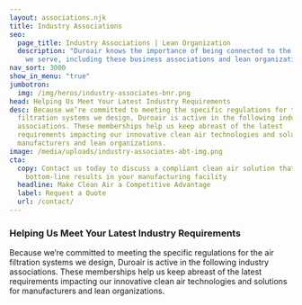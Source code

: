 ```yaml
---
layout: associations.njk
title: Industry Associations
seo:
  page_title: Industry Associations | Lean Organization
  description: "Duroair knows the importance of being connected to the industries
    we serve, including these business associations and lean organizations:"
nav_sort: 3000
show_in_menu: "true"
jumbotron:
  img: /img/heros/industry-associates-bnr.png
head: Helping Us Meet Your Latest Industry Requirements
desc: Because we’re committed to meeting the specific regulations for the air
  filtration systems we design, Duroair is active in the following industry
  associations. These memberships help us keep abreast of the latest
  requirements impacting our innovative clean air technologies and solutions for
  manufacturers and lean organizations.
image: /media/uploads/industry-associates-abt-img.png
cta:
  copy: Contact us today to discuss a compliant clean air solution that delivers
    bottom-line results in your manufacturing facility
  headline: Make Clean Air a Competitive Advantage
  label: Request a Quote
  url: /contact/
---
```

<h3 class="ruled text-center">Helping Us Meet Your Latest Industry Requirements</h3>

Because we’re committed to meeting the specific regulations for the air filtration systems we design, Duroair is active in the following industry associations. These memberships help us keep abreast of the latest requirements impacting our innovative clean air technologies and solutions for manufacturers and lean organizations.